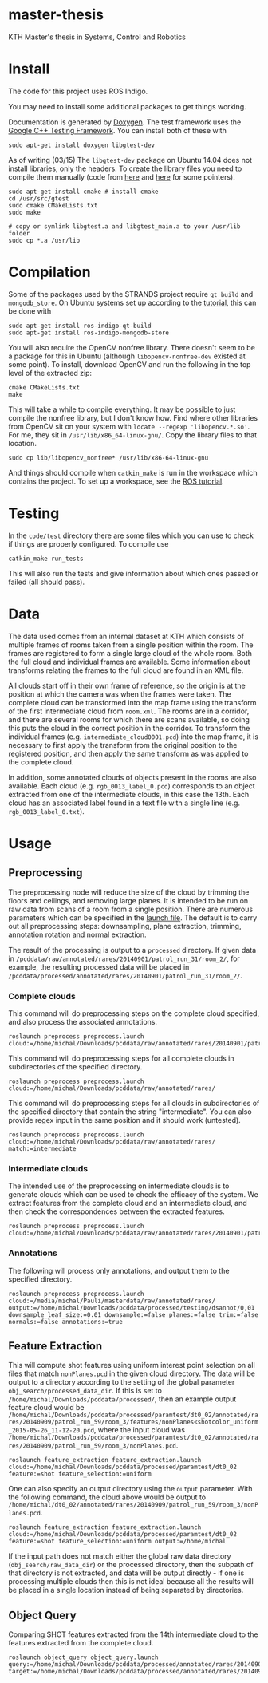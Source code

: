 # master-thesis
KTH Master's thesis in Systems, Control and Robotics
# Install
The code for this project uses ROS Indigo.

You may need to install some additional packages to get things working.

Documentation is generated by [Doxygen](https://www.doxygen.org). The test framework
uses the [Google C++ Testing Framework](https://code.google.com/p/googletest/).
You can install both of these with

    sudo apt-get install doxygen libgtest-dev

As of writing (03/15) The `libgtest-dev` package on Ubuntu 14.04 does not
install libraries, only the headers. To create the library files you need to
compile them manually (code from
[here](http://www.thebigblob.com/getting-started-with-google-test-on-ubuntu/)
and
[here](http://stackoverflow.com/questions/13513905/how-to-properly-setup-googletest-on-linux)
for some pointers).

    sudo apt-get install cmake # install cmake
    cd /usr/src/gtest
    sudo cmake CMakeLists.txt
    sudo make
    
    # copy or symlink libgtest.a and libgtest_main.a to your /usr/lib folder
    sudo cp *.a /usr/lib

# Compilation

Some of the packages used by the STRANDS project require `qt_build` and
`mongodb_store`. On Ubuntu systems set up according to the
[tutorial](http://wiki.ros.org/indigo/Installation/Ubuntu), this can be done
with

    sudo apt-get install ros-indigo-qt-build
    sudo apt-get install ros-indigo-mongodb-store

You will also require the OpenCV nonfree library. There doesn't seem to be a
package for this in Ubuntu (although `libopencv-nonfree-dev` existed at some
point). To install, download OpenCV and run the following in the top level of
the extracted zip:

    cmake CMakeLists.txt
    make

This will take a while to compile everything. It may be possible to just compile
the nonfree library, but I don't know how. Find where other libraries from
OpenCV sit on your system with `locate --regexp 'libopencv.*.so'`. For me, they
sit in `/usr/lib/x86_64-linux-gnu/`. Copy the library files to that location.

    sudo cp lib/libopencv_nonfree* /usr/lib/x86-64-linux-gnu

And things should compile when `catkin_make` is run in the workspace which
contains the project. To set up a workspace, see the
[ROS tutorial](http://wiki.ros.org/catkin/Tutorials/create_a_workspace).

# Testing

In the `code/test` directory there are some files which you can use to check if
things are properly configured. To compile use

    catkin_make run_tests

This will also run the tests and give information about which ones passed or
failed (all should pass).

# Data

The data used comes from an internal dataset at KTH which consists of multiple
frames of rooms taken from a single position within the room. The frames are
registered to form a single large cloud of the whole room. Both the full cloud
and individual frames are available. Some information about transforms relating
the frames to the full cloud are found in an XML file.

All clouds start off in their own frame of reference, so the origin is at the
position at which the camera was when the frames were taken. The complete cloud
can be transformed into the map frame using the transform of the first
intermediate cloud from `room.xml`. The rooms are in a corridor, and there are
several rooms for which there are scans available, so doing this puts the cloud
in the correct position in the corridor. To transform the individual frames (e.g.
`intermediate_cloud0001.pcd`) into the map frame, it is necessary to first apply
the transform from the original position to the registered position, and then
apply the same transform as was applied to the complete cloud.

In addition, some annotated clouds of objects present in the rooms are also
available. Each cloud (e.g. `rgb_0013_label_0.pcd`) corresponds to an object
extracted from one of the intermediate clouds, in this case the 13th. Each cloud
has an associated label found in a text file with a single line (e.g.
`rgb_0013_label_0.txt`).

# Usage

## Preprocessing

The preprocessing node will reduce the size of the cloud by trimming the floors
and ceilings, and removing large planes. It is intended to be run on raw data
from scans of a room from a single position. There are numerous parameters which
can be specified in the
[launch file](code/obj_search/preprocess/launch/preprocess.launch). The default
is to carry out all preprocessing steps: downsampling, plane extraction,
trimming, annotation rotation and normal extraction.

The result of the processing is output to a `processed` directory. If given data
in `/pcddata/raw/annotated/rares/20140901/patrol_run_31/room_2/`, for example,
the resulting processed data will be placed in
`/pcddata/processed/annotated/rares/20140901/patrol_run_31/room_2/`.

### Complete clouds

This command will do preprocessing steps on the complete cloud specified, and
also process the associated annotations.

    roslaunch preprocess preprocess.launch cloud:=/home/michal/Downloads/pcddata/raw/annotated/rares/20140901/patrol_run_31/room_2/complete_cloud.pcd

This command will do preprocessing steps for all complete clouds in
subdirectories of the specified directory.
	
    roslaunch preprocess preprocess.launch cloud:=/home/michal/Downloads/pcddata/raw/annotated/rares/

This command will do preprocessing steps for all clouds in subdirectories of the
specified directory that contain the string "intermediate". You can also
provide regex input in the same position and it should work (untested).
	
    roslaunch preprocess preprocess.launch cloud:=/home/michal/Downloads/pcddata/raw/annotated/rares/ match:=intermediate


### Intermediate clouds
The intended use of the preprocessing on intermediate clouds is to generate
clouds which can be used to check the efficacy of the system. We extract
features from the complete cloud and an intermediate cloud, and then check the
correspondences between the extracted features.

    roslaunch preprocess preprocess.launch
    cloud:=/home/michal/Downloads/pcddata/raw/annotated/rares/20140901/patrol_run_31/room_2/intermediate_cloud0014.pcd

### Annotations
The following will process only annotations, and output them to the specified directory.

    roslaunch preprocess preprocess.launch cloud:=/media/michal/Pauli/masterdata/raw/annotated/rares/ output:=/home/michal/Downloads/pcddata/processed/testing/dsannot/0,01 downsample_leaf_size:=0.01 downsample:=false planes:=false trim:=false normals:=false annotations:=true

## Feature Extraction
This will compute shot features using uniform interest point selection on all
files that match `nonPlanes.pcd` in the given cloud directory. The data will be
output to a directory according to the setting of the global parameter
`obj_search/processed_data_dir`. If this is set to
`/home/michal/Downloads/pcddata/processed/`, then an example output feature
cloud would be
`/home/michal/Downloads/pcddata/processed/paramtest/dt0_02/annotated/rares/20140909/patrol_run_59/room_3/features/nonPlanes<shotcolor_uniform_2015-05-26_11-12-20.pcd`,
where the input cloud was
`/home/michal/Downloads/pcddata/processed/paramtest/dt0_02/annotated/rares/20140909/patrol_run_59/room_3/nonPlanes.pcd`.

    roslaunch feature_extraction feature_extraction.launch cloud:=/home/michal/Downloads/pcddata/processed/paramtest/dt0_02 feature:=shot feature_selection:=uniform

One can also specify an output directory using the `output` parameter. With the following command, the cloud above would be output to `/home/michal/dt0_02/annotated/rares/20140909/patrol_run_59/room_3/nonPlanes.pcd`.

    roslaunch feature_extraction feature_extraction.launch cloud:=/home/michal/Downloads/pcddata/processed/paramtest/dt0_02 feature:=shot feature_selection:=uniform output:=/home/michal

If the input path does not match either the global raw data directory (`obj_search/raw_data_dir`) or the processed directory, then the subpath of that directory is not extracted, and data will be output directly - if one is processing multiple clouds then this is not ideal because all the results will be placed in a single location instead of being separated by directories.


## Object Query

Comparing SHOT features extracted from the 14th intermediate cloud to the
features extracted from the complete cloud.
	
    roslaunch object_query object_query.launch query:=/home/michal/Downloads/pcddata/processed/annotated/rares/20140901/patrol_run_31/room_2/features/0014_nonPlanes_shot.pcd target:=/home/michal/Downloads/pcddata/processed/annotated/rares/20140901/patrol_run_31/room_2/features/nonPlanes_shot.pcd
